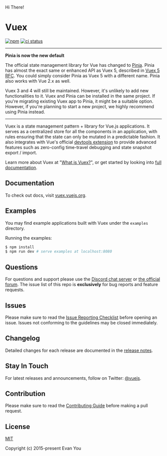 Hi There!



# Vuex

[![npm](https://img.shields.io/npm/v/vuex.svg)](https://npmjs.com/package/vuex)
[![ci status](https://github.com/vuejs/vuex/actions/workflows/ci.yml/badge.svg)](https://github.com/vuejs/vuex/actions/workflows/ci.yml)

---

**Pinia is now the new default**

The official state management library for Vue has changed to [Pinia](https://pinia.vuejs.org). Pinia has almost the exact same or enhanced API as Vuex 5, described in [Vuex 5 RFC](https://github.com/vuejs/rfcs/pull/271). You could simply consider Pinia as Vuex 5 with a different name. Pinia also works with Vue 2.x as well.

Vuex 3 and 4 will still be maintained. However, it's unlikely to add new functionalities to it. Vuex and Pinia can be installed in the same project. If you're migrating existing Vuex app to Pinia, it might be a suitable option. However, if you're planning to start a new project, we highly recommend using Pinia instead.

---

Vuex is a state management pattern + library for Vue.js applications. It serves as a centralized store for all the components in an application, with rules ensuring that the state can only be mutated in a predictable fashion. It also integrates with Vue's official [devtools extension](https://github.com/vuejs/vue-devtools) to provide advanced features such as zero-config time-travel debugging and state snapshot export / import.

Learn more about Vuex at "[What is Vuex?](https://vuex.vuejs.org/)", or get started by looking into [full documentation](http://vuex.vuejs.org/).

## Documentation

To check out docs, visit [vuex.vuejs.org](https://vuex.vuejs.org/).

## Examples

You may find example applications built with Vuex under the `examples` directory.

Running the examples:

```bash
$ npm install
$ npm run dev # serve examples at localhost:8080
```

## Questions

For questions and support please use the [Discord chat server](https://chat.vuejs.org) or [the official forum](http://forum.vuejs.org). The issue list of this repo is **exclusively** for bug reports and feature requests.

## Issues

Please make sure to read the [Issue Reporting Checklist](https://github.com/vuejs/vuex/blob/main/.github/contributing.md#issue-reporting-guidelines) before opening an issue. Issues not conforming to the guidelines may be closed immediately.

## Changelog

Detailed changes for each release are documented in the [release notes](https://github.com/vuejs/vuex/releases).

## Stay In Touch

For latest releases and announcements, follow on Twitter: [@vuejs](https://twitter.com/vuejs).

## Contribution

Please make sure to read the [Contributing Guide](https://github.com/vuejs/vuex/blob/main/.github/contributing.md) before making a pull request.

## License

[MIT](http://opensource.org/licenses/MIT)

Copyright (c) 2015-present Evan You
